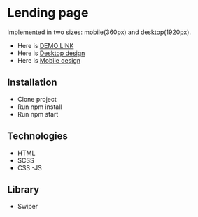 # Lending page
Implemented in two sizes: mobile(360px) and desktop(1920px).

- Here is [DEMO LINK](https://oksana-logos-frontend.github.io/lending_page/)
-  Here is [Desktop design](https://xd.adobe.com/view/47082fc4-b373-4fd4-8320-d039c4530c5d-125b/)
-  Here is [Mobile design](https://xd.adobe.com/view/d69bebe6-ffc0-446c-a04b-64769bccf749-83c8/)

## Installation

- Clone project
- Run npm install
- Run npm start 

## Technologies
- HTML
- SCSS
- CSS
-JS

## Library 
- Swiper
